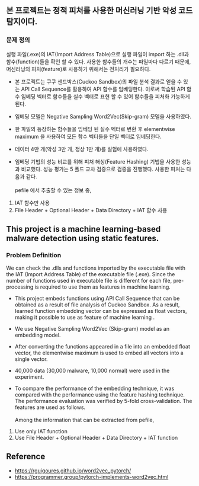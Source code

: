 ## 본 프로젝트는 정적 피처를 사용한 머신러닝 기반 악성 코드 탐지이다.

### 문제 정의
실행 파일(.exe)의 IAT(Import Address Table)으로 실행 파일이 import 하는 .dll과 함수(function)들을 확인 할 수 있다. 사용한 함수들의 개수는 파일마다 다르기 때문에, 머신러닝의 피처(feature)로 사용하기 위해서는 전처리가 필요하다. 

- 본 프로젝트는 쿠쿠 샌드박스(Cuckoo Sandbox)의 파일 분석 결과로 얻을 수 있는 API Call Sequence를 활용하여 API 함수를 임베딩한다. 이로써 학습된 API 함수 임베딩 벡터로 함수들을 실수 벡터로 표현 할 수 있어 함수들을 피처화 가능하게 된다. 

- 임베딩 모델은 Negative Sampling Word2Vec(Skip-gram) 모델을 사용하였다. 

- 한 파일의 등장하는 함수들을 임베딩 된 실수 벡터로 변환 후 elementwise maximum 을 사용하여 모든 함수 벡터들을 단일 벡터로 임베딩한다.

- 데이터 4만 개(악성 3만 개, 정상 1만 개)를 실험에 사용하였다.

- 임베딩 기법의 성능 비교를 위해 피처 해싱(Feature Hashing) 기법을 사용한 성능과 비교했다. 성능 평가는 5 폴드 교차 검증으로 검증을 진행했다. 사용한 피처는 다음과 같다.<br><br>
pefile 에서 추출할 수 있는 정보 중,
1. IAT 함수만 사용
2. File Header + Optional Header + Data Directory + IAT 함수 사용


## This project is a machine learning-based malware detection using static features.

### Problem Definition
We can check the .dlls and functions imported by the executable file with the IAT (Import Address Table) of the executable file (.exe). Since the number of functions used in executable file is different for each file, pre-processing is required to use them as features in machine learning.

- This project embeds functions using API Call Sequence that can be obtained as a result of file analysis of Cuckoo Sandbox. As a result, learned function embedding vector can be expressed as float vectors, making it possible to use as feature of machine learning .

- We use Negative Sampling Word2Vec (Skip-gram) model as an embedding model.

- After converting the functions appeared in a file into an embedded float vector, the elementwise maximum is used to embed all vectors into a single vector.

- 40,000 data (30,000 malware, 10,000 normal) were used in the experiment.

- To compare the performance of the embedding technique, it was compared with the performance using the feature hashing technique. The performance evaluation was verified by 5-fold cross-validation. The features are used as follows. <br><br>
Among the information that can be extracted from pefile,
1. Use only IAT function
2. Use File Header + Optional Header + Data Directory + IAT function

## Reference
- https://rguigoures.github.io/word2vec_pytorch/
- https://programmer.group/pytorch-implements-word2vec.html
